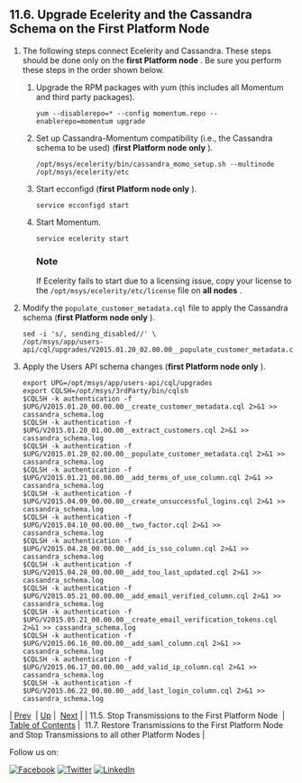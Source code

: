## 11.6. Upgrade Ecelerity and the Cassandra Schema on the First Platform Node

1.  The following steps connect Ecelerity and Cassandra. These steps should be done only on the **first Platform node** . Be sure you perform these steps in the order shown below.

    1.  Upgrade the RPM packages with yum (this includes all Momentum and third party packages).

        `yum --disablerepo=* --config momentum.repo --enablerepo=momentum upgrade`
    2.  Set up Cassandra-Momentum compatibility (i.e., the Cassandra schema to be used) (**first Platform node only** ).

        `/opt/msys/ecelerity/bin/cassandra_momo_setup.sh --multinode /opt/msys/ecelerity/etc`
    3.  Start ecconfigd (**first Platform node only** ).

        `service ecconfigd start`
    4.  Start Momentum.

        `service ecelerity start`
        ### Note

        If Ecelerity fails to start due to a licensing issue, copy your license to the `/opt/msys/ecelerity/etc/license` file on **all nodes** .

2.  Modify the `populate_customer_metadata.cql` file to apply the Cassandra schema (**first Platform node only** ).

    ```
    sed -i 's/, sending_disabled//' \
    /opt/msys/app/users-api/cql/upgrades/V2015.01.20_02.00.00__populate_customer_metadata.cql
    ```

3.  Apply the Users API schema changes (**first Platform node only** ).

    ```
    export UPG=/opt/msys/app/users-api/cql/upgrades
    export CQLSH=/opt/msys/3rdParty/bin/cqlsh
    $CQLSH -k authentication -f $UPG/V2015.01.20_00.00.00__create_customer_metadata.cql 2>&1 >> cassandra_schema.log
    $CQLSH -k authentication -f $UPG/V2015.01.20_01.00.00__extract_customers.cql 2>&1 >> cassandra_schema.log
    $CQLSH -k authentication -f $UPG/V2015.01.20_02.00.00__populate_customer_metadata.cql 2>&1 >> cassandra_schema.log
    $CQLSH -k authentication -f $UPG/V2015.01.21_00.00.00__add_terms_of_use_column.cql 2>&1 >> cassandra_schema.log
    $CQLSH -k authentication -f $UPG/V2015.04.09_00.00.00__create_unsuccessful_logins.cql 2>&1 >> cassandra_schema.log
    $CQLSH -k authentication -f $UPG/V2015.04.10_00.00.00__two_factor.cql 2>&1 >> cassandra_schema.log
    $CQLSH -k authentication -f $UPG/V2015.04.28_00.00.00__add_is_sso_column.cql 2>&1 >> cassandra_schema.log
    $CQLSH -k authentication -f $UPG/V2015.04.28_00.00.00__add_tou_last_updated.cql 2>&1 >> cassandra_schema.log
    $CQLSH -k authentication -f $UPG/V2015.05.21_00.00.00__add_email_verified_column.cql 2>&1 >> cassandra_schema.log
    $CQLSH -k authentication -f $UPG/V2015.05.21_00.00.00__create_email_verification_tokens.cql 2>&1 >> cassandra_schema.log
    $CQLSH -k authentication -f $UPG/V2015.06.16_00.00.00__add_saml_column.cql 2>&1 >> cassandra_schema.log
    $CQLSH -k authentication -f $UPG/V2015.06.17_00.00.00__add_valid_ip_column.cql 2>&1 >> cassandra_schema.log
    $CQLSH -k authentication -f $UPG/V2015.06.22_00.00.00__add_last_login_column.cql 2>&1 >> cassandra_schema.log
    ```

| [Prev](upgrade.two_tier.preparation.stop_generations_rolling.php)  | [Up](upgrade.two_tier_configuration_rolling.php) |  [Next](upgrade.two_tier.preparation.stop_transmissions_rolling.php) |
| 11.5. Stop Transmissions to the First Platform Node  | [Table of Contents](index.php) |  11.7. Restore Transmissions to the First Platform Node and Stop Transmissions to all other Platform Nodes |

Follow us on:

[![Facebook](https://support.messagesystems.com/images/icon-facebook.png)](http://www.facebook.com/messagesystems) [![Twitter](https://support.messagesystems.com/images/icon-twitter.png)](http://twitter.com/#!/MessageSystems) [![LinkedIn](https://support.messagesystems.com/images/icon-linkedin.png)](http://www.linkedin.com/company/message-systems)